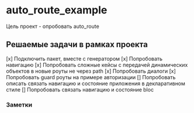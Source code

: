 # auto_route_example

Цель проект - опробовать auto_route

## Решаемые задачи в рамках проекта

[x] Подключить пакет, вместе с генератором
[x] Попробовать навигацию
[x] Попробовать сложные кейсы с передачей динамических объектов в новые роуты не через path
[x] Попробовать диалоги
[x] Попробовать guard роуты на примере авторизации
[] Попробовать описать связать навигацию и состояние приложения в декларативном стиле
[] Попробовать связать навигацию и состояние bloc


### Заметки

